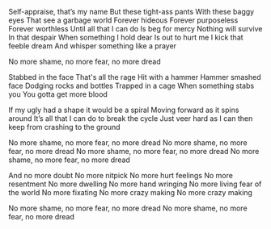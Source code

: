 Self-appraise, that’s my name
But these tight-ass pants
With these baggy eyes
That see a garbage world
Forever hideous
Forever purposeless
Forever worthless
Until all that I can do
Is beg for mercy
Nothing will survive
In that despair
When something I hold dear
Is out to hurt me
I kick that feeble dream
And whisper something like a prayer

No more shame, no more fear, no more dread

Stabbed in the face
That's all the rage
Hit with a hammer
Hammer smashed face
Dodging rocks and bottles
Trapped in a cage
When something stabs you
You gotta get more blood

If my ugly had a shape it would be a spiral
Moving forward as it spins around
It’s all that I can do to break the cycle
Just veer hard as I can then keep from crashing to the ground

No more shame, no more fear, no more dread
No more shame, no more fear, no more dread
No more shame, no more fear, no more dread
No more shame, no more fear, no more dread

And no more doubt
No more nitpick
No more hurt feelings
No more resentment
No more dwelling
No more hand wringing
No more living fear of the world
No more fixating
No more crazy making
No more crazy making

No more shame, no more fear, no more dread
No more shame, no more fear, no more dread
